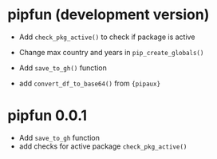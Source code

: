 # pipfun (development version)

* Add `check_pkg_active()` to check if package is active

* Change max country and years in `pip_create_globals()`

* Add `save_to_gh()` function

* add `convert_df_to_base64()` from `{pipaux}`

# pipfun 0.0.1

* Add `save_to_gh` function
* add checks for active package `check_pkg_active()`
